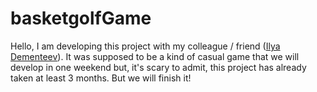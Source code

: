 # basketgolfGame
Hello, I am developing this project with my colleague / friend ([Ilya Dementeev](https://github.com/elyasn0)). It was supposed to be a kind of casual game that we will develop in one weekend but, it's scary to admit, this project has already taken at least 3 months. But we will finish it!
